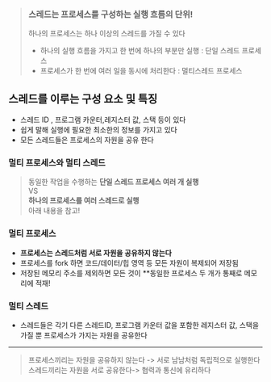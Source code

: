 > ### 스레드는 프로세스를 구성하는 실행 흐름의 단위!
> 
> 하나의 프로세스는 하나 이상의 스레드를 가질 수 있다
> 
> -   하나의 실행 흐름을 가지고 한 번에 하나의 부분만 실행 : 단일 스레드 프로세스
> -   프로세스가 한 번에 여러 일을 동시에 처리한다 : 멀티스레드 프로세스

## 스레드를 이루는 구성 요소 및 특징

-   스레드 ID , 프로그램 카운터,레지스터 값, 스택 등이 있다
-   쉽게 말해 실행에 필요한 최소한의 정보를 가지고 있다
-   모든 스레드들은 프로세스의 자원을 공유 한다

### 멀티 프로세스와 멀티 스레드

> 동일한 작업을 수행하는 **단일 스레드 프로세스 여러 개 실행**  
> VS  
> **하나의 프로세스를 여러 스레드로 실행**  
> 아래 내용을 참고!

### 멀티 프로세스

-   **프로세스는 스레드처럼 서로 자원을 공유하지 않는다**
-   프로세스를 fork 하면 코드/데이터/힙 영역 등 모든 자원이 복제되어 저장됨
-   저장된 메모리 주소를 제외하면 모든 것이 **동일한 프로세스 두 개가 통째로 메모리에 적재!

### 멀티 스레드

-   스레드들은 각기 다른 스레드ID, 프로그램 카운터 값을 포함한 레지스터 값, 스택을 가질 뿐 프로세스가 가지는 자원을 공유한다
---

> 프로세스끼리는 자원을 공유하지 않는다 -> 서로 남남처럼 독립적으로 실행한다  
> 스레드끼리는 자원을 서로 공유한다-> 협력과 통신에 유리하다